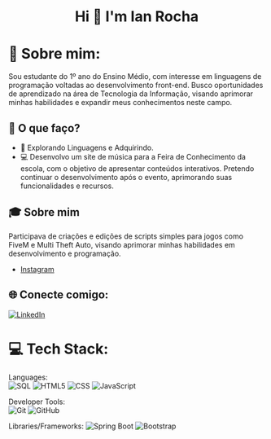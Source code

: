 <h1 align="center">Hi 👋 I'm Ian Rocha</h1>

# 💫 Sobre mim:
Sou estudante do 1º ano do Ensino Médio, com interesse em linguagens de programação voltadas ao desenvolvimento front-end. Busco oportunidades de aprendizado na área de Tecnologia da Informação, visando aprimorar minhas habilidades e expandir meus conhecimentos neste campo.

## 🚀 O que faço?

- 🤖 Explorando Linguagens e Adquirindo.
- 💻 Desenvolvo um site de música para a Feira de Conhecimento da escola, com o objetivo de apresentar conteúdos interativos. Pretendo continuar o desenvolvimento após o evento, aprimorando suas funcionalidades e recursos.

## 🎓 Sobre mim

Participava de criações e edições de scripts simples para jogos como FiveM e Multi Theft Auto, visando aprimorar minhas habilidades em desenvolvimento e programação.

- [Instagram]([https://www.instagram.com/swerikcodes/](https://www.instagram.com/ianrlkk/))

## 🌐 Conecte comigo:
[![LinkedIn](https://img.shields.io/badge/LinkedIn-%230077B5.svg?logo=linkedin&logoColor=white)](https://www.linkedin.com/in/ian-rocha-78b2a7304/)

# 💻 Tech Stack:
Languages:  
![SQL](https://img.shields.io/badge/sql-%2307405e.svg?style=for-the-badge&logo=postgresql&logoColor=white) 
![HTML5](https://img.shields.io/badge/html5-%23E34F26.svg?style=for-the-badge&logo=html5&logoColor=white) 
![CSS](https://img.shields.io/badge/css-%231572B6.svg?style=for-the-badge&logo=css3&logoColor=white) 
![JavaScript](https://img.shields.io/badge/javascript-%23323330.svg?style=for-the-badge&logo=javascript&logoColor=%23F7DF1E)

Developer Tools:  
![Git](https://img.shields.io/badge/git-%23F05033.svg?style=for-the-badge&logo=git&logoColor=white)
![GitHub](https://img.shields.io/badge/github-%23121011.svg?style=for-the-badge&logo=github&logoColor=white)

Libraries/Frameworks:
![Spring Boot](https://img.shields.io/badge/Spring_Boot-F2F4F9?style=for-the-badge&logo=spring-boot)
![Bootstrap](https://img.shields.io/badge/bootstrap-%238511FA.svg?style=for-the-badge&logo=bootstrap&logoColor=white)

